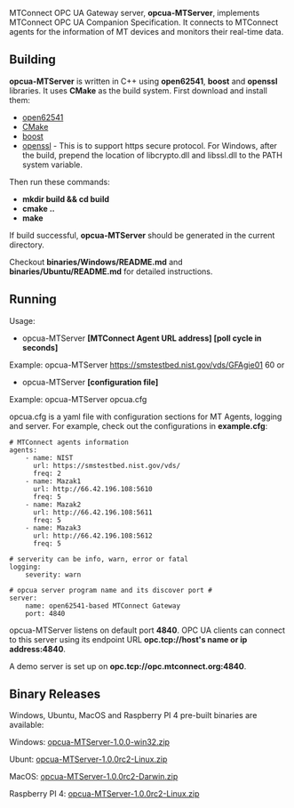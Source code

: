 MTConnect OPC UA Gateway server, **opcua-MTServer**, implements MTConnect OPC UA Companion Specification. It connects to MTConnect agents for the information of MT devices and monitors their real-time data.

Building
-------

**opcua-MTServer** is written in C++ using **open62541**, **boost** and **openssl** libraries. It uses **CMake** as the build system. First download and install them:

- [open62541](https://open62541.org/)
- [CMake](https://cmake.org)
- [boost](https://www.boost.org)
- [openssl](https://www.openssl.org) - This is to support https secure protocol. For Windows, after the build, prepend the location of libcrypto.dll and libssl.dll to the PATH system variable.

Then run these commands:

- **mkdir build && cd build**
- **cmake ..**
- **make**

If build successful, **opcua-MTServer** should be generated in the current directory.

Checkout **binaries/Windows/README.md** and **binaries/Ubuntu/README.md** for detailed instructions.

Running
-------

Usage:

- opcua-MTServer **[MTConnect Agent URL address] [poll cycle in seconds]**
  
Example:  opcua-MTServer https://smstestbed.nist.gov/vds/GFAgie01 60
or

- opcua-MTServer **[configuration file]**

Example:  opcua-MTServer opcua.cfg

opcua.cfg is a yaml file with configuration sections for MT Agents, logging and server. For example, check out the configurations in **example.cfg**:

```
# MTConnect agents information
agents:
    - name: NIST
      url: https://smstestbed.nist.gov/vds/
      freq: 2
    - name: Mazak1
      url: http://66.42.196.108:5610
      freq: 5
    - name: Mazak2
      url: http://66.42.196.108:5611
      freq: 5
    - name: Mazak3
      url: http://66.42.196.108:5612
      freq: 5

# serverity can be info, warn, error or fatal
logging:
    severity: warn

# opcua server program name and its discover port #
server: 
    name: open62541-based MTConnect Gateway
    port: 4840
```

opcua-MTServer listens on default port **4840**. OPC UA clients can connect to this server using its endpoint URL **opc.tcp://host's name or ip address:4840**. 

A demo server is set up on **opc.tcp://opc.mtconnect.org:4840**.

Binary Releases 
-------

Windows, Ubuntu, MacOS and Raspberry PI 4 pre-built binaries are available:

Windows: [opcua-MTServer-1.0.0-win32.zip](https://github.com/mtconnect/open62541_ua_server/files/3993033/opcua-MTServer-1.0.0-win32.zip)

Ubunt: [opcua-MTServer-1.0.0rc2-Linux.zip](https://github.com/mtconnect/open62541_ua_server/files/3993002/opcua-MTServer-1.0.0rc2-Linux.zip)

MacOS: [opcua-MTServer-1.0.0rc2-Darwin.zip](https://github.com/mtconnect/open62541_ua_server/files/3992997/opcua-MTServer-1.0.0rc2-Darwin.zip)

Raspberry PI 4: [opcua-MTServer-1.0.0rc2-Linux.zip](https://github.com/mtconnect/open62541_ua_server/files/3993028/opcua-MTServer-1.0.0rc2-Linux.zip)

